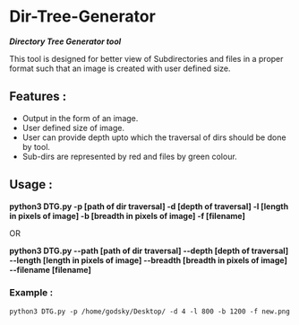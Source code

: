 # Dir-Tree-Generator
***Directory Tree Generator tool*** 

This tool is designed for better view of Subdirectories and files in a proper format such that an image is created with user defined size.

## Features :

- Output in the form of an image. 
- User defined size of image.
- User can provide depth upto which the traversal of dirs should be done by tool. 
- Sub-dirs are represented by red and files by green colour.

## Usage :

**python3 DTG.py -p [path of dir traversal] -d [depth of traversal] -l [length in pixels of image] -b [breadth in pixels of image] -f [filename]**
							
OR

**python3 DTG.py --path [path of dir traversal] --depth [depth of traversal] --length [length in pixels of image] --breadth [breadth in pixels of image] --filename [filename]**
  
### Example :

	python3 DTG.py -p /home/godsky/Desktop/ -d 4 -l 800 -b 1200 -f new.png
